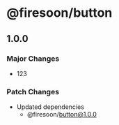 # @firesoon/button

## 1.0.0

### Major Changes

- 123

### Patch Changes

- Updated dependencies
  - @firesoon/button@1.0.0
